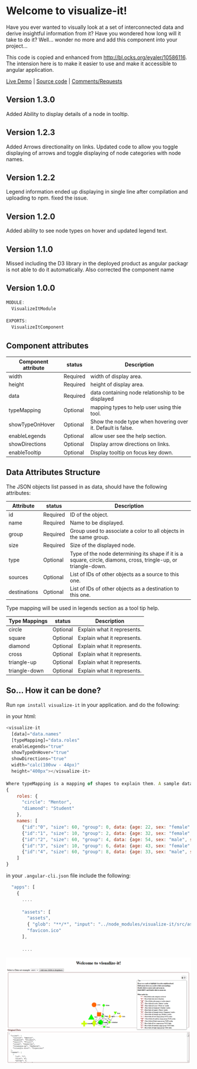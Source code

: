 # Welcome to visualize-it!

Have you ever wanted to visually look at a set of interconnected data and derive insightful information from it? 
Have you wondered how long will it take to do it? Well... wonder no more and add this component into your project... 

This code is copied and enhanced from http://bl.ocks.org/eyaler/10586116. The intension here is to make it easier to use and make it accessible to angular application.

[Live Demo](https://visualize-it.stackblitz.io) | [Source code](https://github.com/msalehisedeh/visualize-it/tree/master/src/app) | [Comments/Requests](https://github.com/msalehisedeh/visualize-it/issues)


## Version 1.3.0
Added Ability to display details of a node in tooltip.

## Version 1.2.3
Added Arrows directionality on links. Updated code to allow you toggle displaying of arrows and toggle displaying of node categories with node names.

## Version 1.2.2
Legend information ended up displaying in single line after compilation and uploading to npm. fixed the issue.

## Version 1.2.0
Added ability to see node types on hover and updated legend text.

## Version 1.1.0
Missed including the D3 library in the deployed product as angular packagr is not able to do it automatically. Also corrected the component name

## Version 1.0.0

```javascript
MODULE:
  VisualizeItModule

EXPORTS:
  VisualizeItComponent
```

## Component attributes
| Component attribute      |status    |Description                                                 |
|--------------------------|----------|------------------------------------------------------------|
|width                     |Required  |width of display area.                                      |
|height                    |Required  |height of display area.                                     |
|data                      |Required  |data containing node relationship to be displayed           |
|typeMapping               |Optional  |mapping types to help user using thie tool.                 |
|showTypeOnHover           |Optional  |Show the node type when hovering over it. Default is false. |
|enableLegends             |Optional  |allow user see the help section.                            |
|showDirections            |Optional  |Display arrow directions on links.                          |
|enableTooltip             |Optional  |Display tooltip on focus key down.                          |

## Data Attributes Structure
The JSON objects list passed in as data, should have the following attributes:

| Attribute                |status    |Description                                               |
|--------------------------|----------|----------------------------------------------------------|
|id                        |Required  |ID of the object.                                         |
|name                      |Required  |Name to be displayed.                                     |
|group                     |Required  |Group used to associate a color to all objects in the same group. |
|size                      |Required  |Size of the displayed node.                               |
|type                      |Optional  |Type of the node determining its shape if it is a square, circle, diamons, cross, tringle-up, or triangle-down. |
|sources                   |Optional  |List of IDs of other objects as a source to this one.     |
|destinations              |Optional  |List of IDs of other objects as a destination to this one.|


Type mapping will be used in legends section as a tool tip help.

| Type Mappings            |status    |Description                                               |
|--------------------------|----------|----------------------------------------------------------|
|circle                    |Optional  | Explain what it represents.                              |
|square                    |Optional  | Explain what it represents.                              |
|diamond                   |Optional  | Explain what it represents.                              |
|cross                     |Optional  | Explain what it represents.                              |
|triangle-up               |Optional  | Explain what it represents.                              |
|triangle-down             |Optional  | Explain what it represents.                              |


## So... How it can be done?

Run `npm install visualize-it` in your application. and do the following:

in your html:
```javascript
<visualize-it	
  [data]="data.names" 
  [typeMapping]="data.roles" 
  enableLegends="true"
  showTypeOnHover="true"
  showDirections="true"
  width="calc(100vw - 44px)" 
  height="400px"></visualize-it>

Where typeMapping is a mapping of shapes to explain them. A sample data could be like the following:
{
    roles: {
      "circle": "Mentor",
      "diamond": "Student"
    },
    names: [
      {"id":"0", "size": 60, "group": 0, data: {age: 22, sex: "female", score: 5657567}, "name": "Andria", type:"circle", sources:["1","2"]},
      {"id":"1", "size": 10, "group": 2, data: {age: 32, sex: "female", score: 5756756}, "name": "Joshephine", type:"circle", sources:["3","4"]},
      {"id":"2", "size": 60, "group": 4, data: {age: 54, sex: "male", score: 2343423}, "name": "Alfred", type:"diamond", sources:["4"]},
      {"id":"3", "size": 10, "group": 6, data: {age: 43, sex: "female", score: 8675755}, "name": "Maya", type:"diamond"]},
      {"id":"4", "size": 60, "group": 8, data: {age: 33, sex: "male", score: 9678678}, "name": "Ali", type:"diamond"}
    ]
}
```

in your `.angular-cli.json` file include the following:
```javascript
  "apps": [
    {
      ....

      "assets": [
        "assets",
        { "glob": "**/*", "input": "../node_modules/visualize-it/src/assets/", "output": "./assets/" },
        "favicon.ico"
      ],

      ....

```


![alt text](https://raw.githubusercontent.com/msalehisedeh/visualize-it/master/sample.png  "What you would see when a visualize-it is used")
